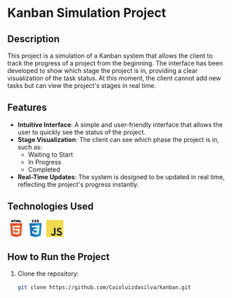 # Kanban Simulation Project

## Description

This project is a simulation of a Kanban system that allows the client to track the progress of a project from the beginning. The interface has been developed to show which stage the project is in, providing a clear visualization of the task status. At this moment, the client cannot add new tasks but can view the project's stages in real time.

## Features

- **Intuitive Interface**: A simple and user-friendly interface that allows the user to quickly see the status of the project.
- **Stage Visualization**: The client can see which phase the project is in, such as:
  - Waiting to Start
  - In Progress
  - Completed
- **Real-Time Updates**: The system is designed to be updated in real time, reflecting the project's progress instantly.

## Technologies Used

<p>
  <img src="https://raw.githubusercontent.com/devicons/devicon/master/icons/html5/html5-original-wordmark.svg" alt="HTML5" width="40" height="40"/> 
  <img src="https://raw.githubusercontent.com/devicons/devicon/master/icons/css3/css3-original-wordmark.svg" alt="CSS3" width="40" height="40"/> 
  <img src="https://raw.githubusercontent.com/devicons/devicon/master/icons/javascript/javascript-original.svg" alt="JavaScript" width="40" height="40"/>
</p>

## How to Run the Project

1. Clone the repository:

   ```bash
   git clone https://github.com/Caioluizdasilva/kanban.git
